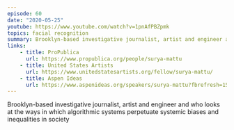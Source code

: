 ```yaml
---
episode: 60
date: "2020-05-25"
youtube: https://www.youtube.com/watch?v=1pnAfPBZpmk
topics: facial recognition
summary: Brooklyn-based investigative journalist, artist and engineer and who looks at the ways in which algorithmic systems perpetuate systemic biases and inequalities in society
links:
    - title: ProPublica
      url: https://www.propublica.org/people/surya-mattu
    - title: United States Artists
      url: https://www.unitedstatesartists.org/fellow/surya-mattu/
    - title: Aspen Ideas
      url: https://www.aspenideas.org/speakers/surya-mattu?fbrefresh=1593365928
---
```


Brooklyn-based investigative journalist, artist and engineer and who looks at the ways in which algorithmic systems perpetuate systemic biases and inequalities in society
